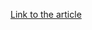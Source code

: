 [Link to the article](https://medium.com/@shaherzakaria8/downloading-trojan-lumma-infostealer-through-capatcha-1f25255a0e71)
